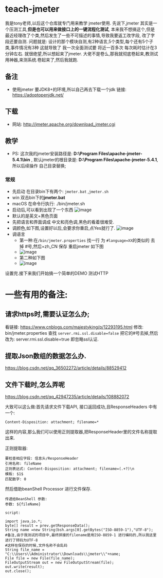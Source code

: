 # teach-jmeter
我是tony老师,以后这个仓库就专门用来教学 jmeter使用.
先说下,jmeter 其实是一个压测工具,**但是也可以用来做接口上的一键流程化测试**,
本来我不想搞这个,但是最近经理改了个类,然后发生了一些不可描述的事情,导致我要返工改字段,
改了字段还要自测. 问题就是: 设计的那个模块自测,有2种语言,5个类型,每个还有5个子类,事件情况有3种 这就导致了 我一次全面测试要 将近一百多次 每次耗时估计在3分钟左右.
就很绝望,所以想起来了jmeter. 大佬不是卷么,那我就彻底卷起来,教测试用神器,来测系统.卷起来了,然后我就跑.
## 备注
- 使用jmeter 要JDK8+的环境,所以自己再去下载一个jdk 链接: https://adoptopenjdk.net/
## 下载
- 网站: http://jmeter.apache.org/download_jmeter.cgi

## 教学
- PS: 这次我的jmeter安装路径是: **D:\Program Files\apache-jmeter-5.4.1\bin** , 默认jmeter的根目录是: **D:\Program Files\apache-jmeter-5.4.1**,所以后续操作 自己目录替换;
### 常规
- 先启动 在目录bin下有两个: `jmeter.bat` ,`jmeter.sh`
- win 双击bin下的**jmeter.bat**
- macOS 在命令行执行: ./bin/jmeter.sh 
- 启动后,可以看到出现了一个东西
![image](https://user-images.githubusercontent.com/33167955/124236258-d0138300-db48-11eb-9f2c-8ef88c0f17dc.png)
- 默认的是英文+黑色页面
- 先把语言和界面调成 中文和亮色调,黑色的看着很难受.
- 调颜色,如下图,设置好以后,会要求你重启,点Yes就行了.
![image](https://user-images.githubusercontent.com/33167955/124236463-0a7d2000-db49-11eb-8629-07b75a2b5425.png)
- 调语言
  - 第一种:在`/bin/jmeter.properties` 找一行 为 `#language=XX`的类似的 去掉 #号,然后=zh_CN 保存 重启jmeter 如下图
  - ![image](https://user-images.githubusercontent.com/33167955/124237013-ad359e80-db49-11eb-99d2-7ed255d17aa3.png)
  - 第二种如下图
  - ![image](https://user-images.githubusercontent.com/33167955/124236909-8c6d4900-db49-11eb-904b-d781ecf52400.png)

设置完.接下来我们开始搞一个简单的DEMO 测试HTTP




# 一些有用的备注:
## 请求https时,需要认证怎么办;
看链接: https://www.cnblogs.com/majestyking/p/12293195.html
修改: bin/jmeter.properties
查找 `server.rmi.ssl.disable=false` 把它的#号去掉,然后改为: server.rmi.ssl.disable=true
即忽略ssl认证.

## 提取Json数组的数据怎么办.
https://blog.csdn.net/qq_36502272/article/details/88529412

## 文件下载时,怎么弄呢

https://blog.csdn.net/qq_42947235/article/details/108882072

大致可以这么做:首先请求文件下载API,
接口返回成功,且ResponseHeaders 中有一个:

`Content-Disposition: attachment; filename=*`

这样的内容,那么我们可以使用正则提取器,把ResponseHeader里的文件名称提取出来.

正则提取器: 
```text
要检查相应字段: 信息头/ResponseHeader
引用名称: fileName
正则表达式: Content-Disposition: attachment; filename=(.+?)\n
模板: $1$
匹配数字: 0
```

然后借助beanShell Processor 进行文件保存.
```text
传递给BeanShell 参数:
参数: ${fileName}

script:

import java.io.*;
byte[] result = prev.getResponseData(); 
String name =new String(bsh.args[0].getBytes("ISO-8859-1"),"UTF-8");
#备注,由于我测试的项目中,最终拼接的filename是用ISO-8859-1 进行编码的,所以我这里进行了转码为UTF-8
#这样在保存的时候,文件名称不会乱码
String file_name = "C:\\Users\\Administrator\\Downloads\\jmeter\\"+name; 
File file = new File(file_name); 
FileOutputStream out = new FileOutputStream(file);
out.write(result);
out.close();



```




